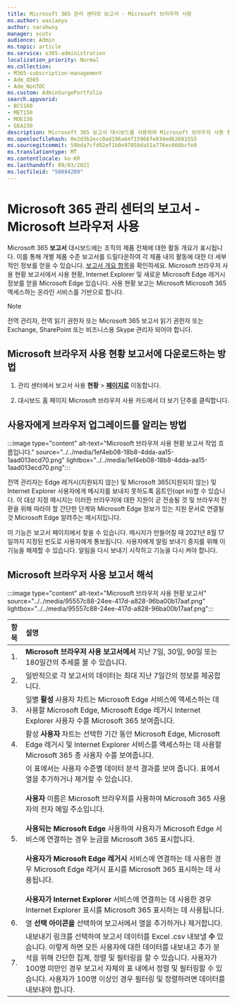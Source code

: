 ```yaml
---
title: Microsoft 365 관리 센터의 보고서 - Microsoft 브라우저 사용
ms.author: waxiaoyu
author: sarahwxy
manager: scotv
audience: Admin
ms.topic: article
ms.service: o365-administration
localization_priority: Normal
ms.collection:
- M365-subscription-management
- Adm_O365
- Adm_NonTOC
ms.custom: AdminSurgePortfolio
search.appverid:
- BCS160
- MET150
- MOE150
- GEA150
description: Microsoft 365 보고서 대시보드를 사용하여 Microsoft 브라우저 사용 현황 보고서를 다운로드하는 Microsoft 365 관리 센터.
ms.openlocfilehash: 0e2d3b2ecc0ad196a64f15966fe034edb2601555
ms.sourcegitcommit: 59bda7cfd92ef1b0e97858da51a776ec668bcfe0
ms.translationtype: MT
ms.contentlocale: ko-KR
ms.lasthandoff: 09/03/2021
ms.locfileid: "58884209"
---
```

# <a name="microsoft-365-reports-in-the-admin-center---microsoft-browser-usage"></a>Microsoft 365 관리 센터의 보고서 - Microsoft 브라우저 사용

Microsoft 365 **보고서** 대시보드에는 조직의 제품 전체에 대한 활동 개요가 표시됩니다. 이를 통해 개별 제품 수준 보고서를 드릴다운하여 각 제품 내의 활동에 대한 더 세부적인 정보를 얻을 수 있습니다. [보고서 개요 항목](activity-reports.md)을 확인하세요. Microsoft 브라우저 사용 현황 보고서에서 사용 현황, Internet Explorer 및 새로운 Microsoft Edge 레거시 정보를 얻을 Microsoft Edge 있습니다. 사용 현황 보고는 Microsoft Microsoft 365 액세스하는 온라인 서비스를 기반으로 합니다.

> [!NOTE]
> 전역 관리자, 전역 읽기 권한자 또는 Microsoft 365 보고서 읽기 권한자 또는 Exchange, SharePoint 또는 비즈니스용 Skype 관리자 되어야 합니다.

## <a name="how-to-get-to-the-microsoft-browser-usage-report"></a>Microsoft 브라우저 사용 현황 보고서에 다운로드하는 방법

1. 관리 센터에서 보고서 사용 **현황** \> <b><a href="https://go.microsoft.com/fwlink/p/?linkid=2074756" target="_blank">페이지로</a></b> 이동합니다.

2. 대시보드 홈 페이지 Microsoft 브라우저  사용 카드에서 더 보기 단추를 클릭합니다.

## <a name="how-to-notify-users-to-upgrade-their-browser"></a>사용자에게 브라우저 업그레이드를 알리는 방법

:::image type="content" alt-text="Microsoft 브라우저 사용 현황 보고서 작업 흐름입니다." source="../../media/1ef4eb08-18b8-4dda-aa15-1aad013ecd70.png" lightbox="../../media/1ef4eb08-18b8-4dda-aa15-1aad013ecd70.png":::

전역 관리자는 Edge 레거시(지원되지 않는) 및 Microsoft 365(지원되지 않는) 및 Internet Explorer 사용자에게 메시지를 보내지 못하도록 옵트인(opt in)할 수 있습니다. 이 대상 지정 메시지는 이러한 브라우저에 대한 지원이 곧 전송될 것 및 브라우저 전환을 위해 따라야 할 간단한 단계와 Microsoft Edge 정보가 있는 지원 문서로 연결될 것 Microsoft Edge 알려주는 메시지입니다. 

이 기능은 보고서 페이지에서 찾을 수 있습니다. 메시지가 만들어질 때 2021년 8월 17일까지 지정된 빈도로 사용자에게 통보됩니다. 사용자에게 알림 보내기 중지를 위해 이 기능을 해제할 수 있습니다. 알림을 다시 보내기 시작하고 기능을 다시 켜야 합니다.

## <a name="interpret-the-microsoft-browser-usage-report"></a>Microsoft 브라우저 사용 보고서 해석

:::image type="content" alt-text="Microsoft 브라우저 사용 현황 보고서" source="../../media/95557c88-24ee-417d-a828-96ba00b17aaf.png" lightbox="../../media/95557c88-24ee-417d-a828-96ba00b17aaf.png":::

|항목|설명|
|:-----|:-----|
|1. |**Microsoft 브라우저 사용 보고서에서** 지난 7일, 30일, 90일 또는 180일간의 추세를 볼 수 있습니다. |
|2. |일반적으로 각 보고서의 데이터는 최대 지난 7일간의 정보를 제공합니다. |
|3. |일별 **활성** 사용자 차트는 Microsoft Edge 서비스에 액세스하는 데 사용할 Microsoft Edge, Microsoft Edge 레거시 Internet Explorer 사용자 수를 Microsoft 365 보여줍니다. |
|4. |활성 **사용자** 차트는 선택한 기간 동안 Microsoft Edge, Microsoft Edge 레거시 및 Internet Explorer 서비스를 액세스하는 데 사용할 Microsoft 365 총 사용자 수를 보여줍니다. |
|5. |이 표에서는 사용자 수준별 데이터 분석 결과를 보여 줍니다. 표에서 열을 추가하거나 제거할 수 있습니다.  <br/><br/>**사용자** 이름은 Microsoft 브라우저를 사용하여 Microsoft 365 사용자의 전자 메일 주소입니다.<br><br/>**사용되는 Microsoft Edge** 사용하여 사용자가 Microsoft Edge 서비스에 연결하는 경우 눈금을 Microsoft 365 표시합니다.<br/><br/>**사용자가 Microsoft Edge 레거시** 서비스에 연결하는 데 사용한 경우 Microsoft Edge 레거시 표시를 Microsoft 365 표시하는 데 사용됩니다.<br/><br/>**사용자가 Internet Explorer** 서비스에 연결하는 데 사용한 경우 Internet Explorer 표시를 Microsoft 365 표시하는 데 사용됩니다. |
|6. |열 **선택 아이콘을** 선택하여 보고서에서 열을 추가하거나 제거합니다.|
|7. |내보내기 링크를 선택하여 보고서 데이터를 Excel .csv 내보낼 **수** 있습니다. 이렇게 하면 모든 사용자에 대한 데이터를 내보내고 추가 분석을 위해 간단한 집계, 정렬 및 필터링을 할 수 있습니다. 사용자가 100명 미만인 경우 보고서 자체의 표 내에서 정렬 및 필터링할 수 있습니다. 사용자가 100명 이상인 경우 필터링 및 정렬하려면 데이터를 내보내야 합니다.|
